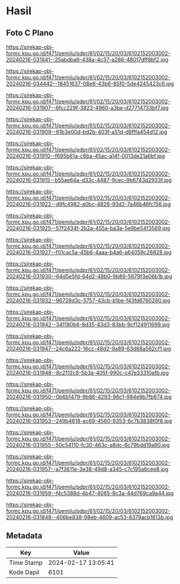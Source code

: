 # Hasil

## Foto C Plano

https://sirekap-obj-formc.kpu.go.id/f471/pemilu/pdpr/61/02/15/20/03/6102152003002-20240216-031841--25abdba9-438a-4c37-a286-48017dff8bf2.jpg

https://sirekap-obj-formc.kpu.go.id/f471/pemilu/pdpr/61/02/15/20/03/6102152003002-20240216-034442--18451637-08e6-43b6-85f0-5de4245423c6.jpg

https://sirekap-obj-formc.kpu.go.id/f471/pemilu/pdpr/61/02/15/20/03/6102152003002-20240216-031907--6fcc229f-3823-4960-a3be-d27714733bf7.jpg

https://sirekap-obj-formc.kpu.go.id/f471/pemilu/pdpr/61/02/15/20/03/6102152003002-20240216-031909--61b3e00d-bd2b-403f-a51d-d6fffa454d12.jpg

https://sirekap-obj-formc.kpu.go.id/f471/pemilu/pdpr/61/02/15/20/03/6102152003002-20240216-031910--f695b61a-c6ba-45ac-a14f-0013de21a6bf.jpg

https://sirekap-obj-formc.kpu.go.id/f471/pemilu/pdpr/61/02/15/20/03/6102152003002-20240216-031915--b55ae64a-d33c-4487-9cec-9b6743d2933f.jpg

https://sirekap-obj-formc.kpu.go.id/f471/pemilu/pdpr/61/02/15/20/03/6102152003002-20240216-031922--d9fc4982-a0bc-4826-93d2-7a46b46fc156.jpg

https://sirekap-obj-formc.kpu.go.id/f471/pemilu/pdpr/61/02/15/20/03/6102152003002-20240216-031925--57f2434f-2b2a-455a-ba3a-5e9be54f3569.jpg

https://sirekap-obj-formc.kpu.go.id/f471/pemilu/pdpr/61/02/15/20/03/6102152003002-20240216-031927--f01cac5a-45b6-4aaa-b4a6-a64059c26828.jpg

https://sirekap-obj-formc.kpu.go.id/f471/pemilu/pdpr/61/02/15/20/03/6102152003002-20240216-031930--64d5e5fd-64d2-48b0-9b89-5679f3e06b1b.jpg

https://sirekap-obj-formc.kpu.go.id/f471/pemilu/pdpr/61/02/15/20/03/6102152003002-20240216-031932--96728d3c-5757-43cb-b1be-f43fd6760260.jpg

https://sirekap-obj-formc.kpu.go.id/f471/pemilu/pdpr/61/02/15/20/03/6102152003002-20240216-031942--341180b6-8d35-43d3-83bb-9cf124911699.jpg

https://sirekap-obj-formc.kpu.go.id/f471/pemilu/pdpr/61/02/15/20/03/6102152003002-20240216-031947--24c6a222-16cc-48d2-9a89-63d68a562cf1.jpg

https://sirekap-obj-formc.kpu.go.id/f471/pemilu/pdpr/61/02/15/20/03/6102152003002-20240216-031948--8c2112c8-5b3a-405f-990c-c47e33310afb.jpg

https://sirekap-obj-formc.kpu.go.id/f471/pemilu/pdpr/61/02/15/20/03/6102152003002-20240216-031950--0b6b1479-9b86-4293-96c1-984e9b7fb874.jpg

https://sirekap-obj-formc.kpu.go.id/f471/pemilu/pdpr/61/02/15/20/03/6102152003002-20240216-031953--249b4618-ec69-4560-9353-6c7b3838f0f8.jpg

https://sirekap-obj-formc.kpu.go.id/f471/pemilu/pdpr/61/02/15/20/03/6102152003002-20240216-031955--50c54110-fc30-463c-a8dc-6c79bdd19a90.jpg

https://sirekap-obj-formc.kpu.go.id/f471/pemilu/pdpr/61/02/15/20/03/6102152003002-20240216-031957--a7f3611e-3e38-49d8-a345-c7c195a6cee8.jpg

https://sirekap-obj-formc.kpu.go.id/f471/pemilu/pdpr/61/02/15/20/03/6102152003002-20240216-031959--f4c5388d-4b47-4065-8c3a-44d769ca9a44.jpg

https://sirekap-obj-formc.kpu.go.id/f471/pemilu/pdpr/61/02/15/20/03/6102152003002-20240216-031848--406be838-98eb-4609-ac53-8379acb1613b.jpg


## Metadata

| Key        | Value               |
| ---------- | ------------------- |
| Time Stamp | 2024-02-17 13:05:41 |
| Kode Dapil | 6101                |




